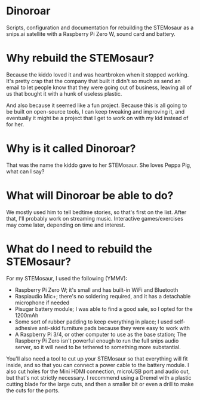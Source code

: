 # Dinoroar

Scripts, configuration and documentation for rebuilding the STEMosaur as a 
snips.ai satellite with a Raspberry Pi Zero W, sound card and battery.

# Why rebuild the STEMosaur?

Because the kiddo loved it and was heartbroken when it stopped working. It's
pretty crap that the company that built it didn't so much as send an email
to let people know that they were going out of business, leaving all of us
that bought it with a hunk of useless plastic.

And also because it seemed like a fun project. Because this is all going to be
built on open-source tools, I can keep tweaking and improving it, and eventually
it might be a project that I get to work on with my kid instead of for her.

# Why is it called Dinoroar?

That was the name the kiddo gave to her STEMosaur. She loves Peppa Pig, what can
I say?

# What will Dinoroar be able to do?

We mostly used him to tell bedtime stories, so that's first on the list. After
that, I'll probably work on streaming music. Interactive games/exercises may
come later, depending on time and interest.

# What do I need to rebuild the STEMosaur?

For my STEMosaur, I used the following (YMMV):

 * Raspberry Pi Zero W; it's small and has built-in WiFi and Bluetooth
 * Raspiaudio Mic+; there's no soldering required, and it has a detachable microphone if needed
 * Pisugar battery module; I was able to find a good sale, so I opted for the 1200mAh
 * Some sort of rubber padding to keep everything in place; I used self-adhesive anti-skid furniture pads because they were easy to work with
 * A Raspberry Pi 3/4, or other computer to use as the base station; The Raspberry Pi Zero isn't powerful enough to run the full snips audio server, so it will need to be tethered to something more substantial.

You'll also need a tool to cut up your STEMosaur so that everything will fit
inside, and so that you can connect a power cable to the battery module. I also
cut holes for the Mini HDMI connection, microUSB port and audio out, but that's
not strictly necessary. I recommend using a Dremel with a plastic cutting blade
for the large cuts, and then a smaller bit or even a drill to make the cuts for
the ports.

